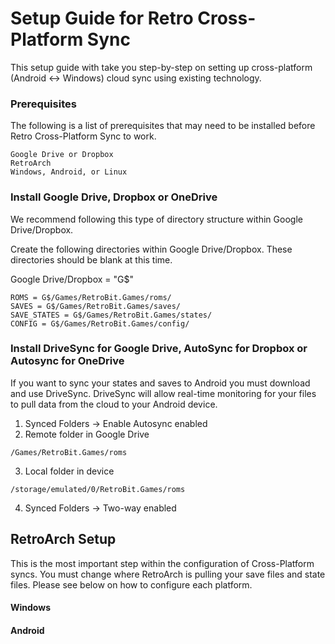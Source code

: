 # Setup Guide for Retro Cross-Platform Sync
This setup guide with take you step-by-step on setting up cross-platform (Android <-> Windows) cloud sync using existing technology.

### Prerequisites
The following is a list of prerequisites that may need to be installed before Retro Cross-Platform Sync to work.
```
Google Drive or Dropbox
RetroArch
Windows, Android, or Linux
```

### Install Google Drive, Dropbox or OneDrive
We recommend following this type of directory structure within Google Drive/Dropbox.

Create the following directories within Google Drive/Dropbox. These directories should be blank at this time.

Google Drive/Dropbox = "G$"

```
ROMS = G$/Games/RetroBit.Games/roms/
SAVES = G$/Games/RetroBit.Games/saves/
SAVE_STATES = G$/Games/RetroBit.Games/states/
CONFIG = G$/Games/RetroBit.Games/config/
```

### Install DriveSync for Google Drive, AutoSync for Dropbox or Autosync for OneDrive
If you want to sync your states and saves to Android you must download and use DriveSync. DriveSync will allow real-time monitoring for your files to pull data from the cloud to your Android device.

1. Synced Folders -> Enable Autosync enabled
2. Remote folder in Google Drive
```
/Games/RetroBit.Games/roms
```
3. Local folder in device
```
/storage/emulated/0/RetroBit.Games/roms
```
4. Synced Folders -> Two-way enabled
## RetroArch Setup
This is the most important step within the configuration of Cross-Platform syncs. You must change where RetroArch is pulling your save files and state files. Please see below on how to configure each platform.

#### Windows

#### Android
